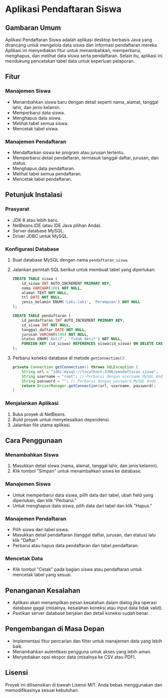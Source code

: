 # Aplikasi Pendaftaran Siswa

## Gambaran Umum
Aplikasi Pendaftaran Siswa adalah aplikasi desktop berbasis Java yang dirancang untuk mengelola data siswa dan informasi pendaftaran mereka. Aplikasi ini menyediakan fitur untuk menambahkan, memperbarui, menghapus, dan melihat data siswa serta pendaftaran. Selain itu, aplikasi ini mendukung pencetakan tabel data untuk keperluan pelaporan.

## Fitur

### Manajemen Siswa
- Menambahkan siswa baru dengan detail seperti nama, alamat, tanggal lahir, dan jenis kelamin.
- Memperbarui data siswa.
- Menghapus data siswa.
- Melihat tabel semua siswa.
- Mencetak tabel siswa.

### Manajemen Pendaftaran
- Mendaftarkan siswa ke program atau jurusan tertentu.
- Memperbarui detail pendaftaran, termasuk tanggal daftar, jurusan, dan status.
- Menghapus data pendaftaran.
- Melihat tabel semua pendaftaran.
- Mencetak tabel pendaftaran.

## Petunjuk Instalasi

### Prasyarat
- JDK 8 atau lebih baru.
- NetBeans IDE (atau IDE Java pilihan Anda).
- Server database MySQL.
- Driver JDBC untuk MySQL.

### Konfigurasi Database
1. Buat database MySQL dengan nama `pendaftaran_siswa`.
2. Jalankan perintah SQL berikut untuk membuat tabel yang diperlukan:

   ```sql
   CREATE TABLE siswa (
       id_siswa INT AUTO_INCREMENT PRIMARY KEY,
       nama VARCHAR(100) NOT NULL,
       alamat TEXT NOT NULL,
       ttl DATE NOT NULL,
       jenis_kelamin ENUM('Laki-laki', 'Perempuan') NOT NULL
   );

   CREATE TABLE pendaftaran (
       id_pendaftaran INT AUTO_INCREMENT PRIMARY KEY,
       id_siswa INT NOT NULL,
       tanggal_daftar DATE NOT NULL,
       jurusan VARCHAR(100) NOT NULL,
       status ENUM('Aktif', 'Tidak Aktif') NOT NULL,
       FOREIGN KEY (id_siswa) REFERENCES siswa(id_siswa) ON DELETE CASCADE
   );
   ```

3. Perbarui koneksi database di metode `getConnection()`:
   ```java
   private Connection getConnection() throws SQLException {
       String url = "jdbc:mysql://localhost:3306/pendaftaran_siswa";
       String username = "root"; // Perbarui dengan username MySQL Anda
       String password = ""; // Perbarui dengan password MySQL Anda
       return DriverManager.getConnection(url, username, password);
   }
   ```

### Menjalankan Aplikasi
1. Buka proyek di NetBeans.
2. Build proyek untuk menyelesaikan dependensi.
3. Jalankan file utama aplikasi.

## Cara Penggunaan

### Menambahkan Siswa
1. Masukkan detail siswa (nama, alamat, tanggal lahir, dan jenis kelamin).
2. Klik tombol "Simpan" untuk menambahkan siswa ke database.

### Manajemen Siswa
- Untuk memperbarui data siswa, pilih data dari tabel, ubah field yang diperlukan, dan klik "Perbarui."
- Untuk menghapus data siswa, pilih data dari tabel dan klik "Hapus."

### Manajemen Pendaftaran
- Pilih siswa dari tabel siswa.
- Masukkan detail pendaftaran (tanggal daftar, jurusan, dan status) lalu klik "Daftar."
- Perbarui atau hapus data pendaftaran dari tabel pendaftaran.

### Mencetak Data
- Klik tombol "Cetak" pada bagian siswa atau pendaftaran untuk mencetak tabel yang sesuai.

## Penanganan Kesalahan
- Aplikasi akan menampilkan pesan kesalahan dalam dialog jika operasi database gagal (misalnya, kesalahan koneksi atau input data tidak valid).
- Pastikan server database berjalan dan detail koneksi sudah benar.

## Pengembangan di Masa Depan
- Implementasi fitur pencarian dan filter untuk manajemen data yang lebih baik.
- Menambahkan autentikasi pengguna untuk akses yang lebih aman.
- Menyediakan opsi ekspor data (misalnya ke CSV atau PDF).

## Lisensi
Proyek ini dilisensikan di bawah Lisensi MIT. Anda bebas menggunakan dan memodifikasinya sesuai kebutuhan.

